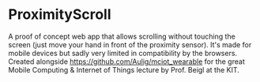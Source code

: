 # ProximityScroll

A proof of concept web app that allows scrolling without touching the screen (just move your hand in front of the proximity sensor). It's made for mobile devices but sadly very limited in compatibility by the browsers.
Created alongside https://github.com/Aulig/mciot_wearable for the great Mobile Computing & Internet of Things lecture by Prof. Beigl at the KIT.
